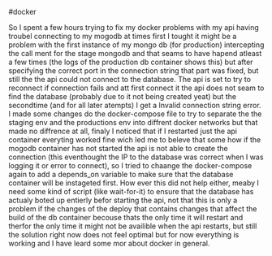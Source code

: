 #docker

So I spent a few hours trying to fix my docker problems with my api having troubel connecting to my mogodb at times first I tought it might be a problem with the first instance of my mongo db (for production) intercepting the call ment for the stage mongodb and that seams to have hapend atleast a few times (the logs of the production db container shows this) but after specifying the correct port in the connection string that part was fixed, but still the the api could not connect to the database.
The api is set to try to reconnect if connection fails and att first connect it the api does not seam to find the database (probably due to it not being created yeat) but the secondtime (and for all later atempts) I get a Invalid connection string error. I made some changes do the docker-compose file to try to separate the the staging env and the productions env into diffrent docker networks but that made no diffrence at all, finaly I noticed that if I restarted just the api container everyting worked fine wich led me to beleve that some how if the mogodb container has not started the api is not able to create the connection (this eventhought the IP to the database was correct when I was logging it or error to connect), so I tried to chaange the docker-compose again to add a depends_on variable to make sure that the database container will be instageted first. How ever this did not help either, meaby I need some kind of script (like wait-for-it) to ensure that the database has actualy boted up entierly befor starting the api, not that this is only a problem if the changes of the deploy that contains changes that affect the build of the db container becouse thats the only time it will restart and therfor the only time it might not be availible when the api restarts, but still the solution right now does not feel optimal but for now everything is working and I have leard some mor about docker in general.